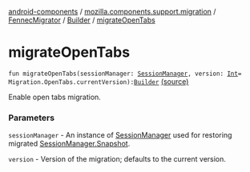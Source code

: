 [android-components](../../../index.md) / [mozilla.components.support.migration](../../index.md) / [FennecMigrator](../index.md) / [Builder](index.md) / [migrateOpenTabs](./migrate-open-tabs.md)

# migrateOpenTabs

`fun migrateOpenTabs(sessionManager: `[`SessionManager`](../../../mozilla.components.browser.session/-session-manager/index.md)`, version: `[`Int`](https://kotlinlang.org/api/latest/jvm/stdlib/kotlin/-int/index.html)` = Migration.OpenTabs.currentVersion): `[`Builder`](index.md) [(source)](https://github.com/mozilla-mobile/android-components/blob/master/components/support/migration/src/main/java/mozilla/components/support/migration/FennecMigrator.kt#L341)

Enable open tabs migration.

### Parameters

`sessionManager` - An instance of [SessionManager](../../../mozilla.components.browser.session/-session-manager/index.md) used for restoring migrated [SessionManager.Snapshot](../../../mozilla.components.browser.session/-session-manager/-snapshot/index.md).

`version` - Version of the migration; defaults to the current version.